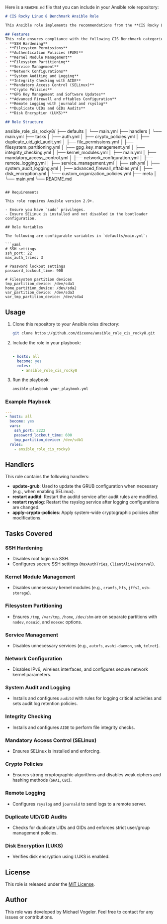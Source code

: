 Here is a `README.md` file that you can include in your Ansible role repository:

```markdown
# CIS Rocky Linux 8 Benchmark Ansible Role

This Ansible role implements the recommendations from the **CIS Rocky Linux 8 Benchmark**, designed to secure Rocky Linux 8 systems. It provides comprehensive coverage of system hardening tasks such as SSH security, file system configurations, kernel module management, service management, network security, auditing, and logging.

## Features
This role ensures compliance with the following CIS Benchmark categories:
- **SSH Hardening**
- **Filesystem Permissions**
- **Authentication Policies (PAM)**
- **Kernel Module Management**
- **Filesystem Partitioning**
- **Service Management**
- **Network Configurations**
- **System Auditing and Logging**
- **Integrity Checking with AIDE**
- **Mandatory Access Control (SELinux)**
- **Crypto Policies**
- **GPG Key Management and Software Updates**
- **Advanced Firewall and nftables Configuration**
- **Remote Logging with journald and rsyslog**
- **Duplicate UIDs and GIDs Audits**
- **Disk Encryption (LUKS)**

## Role Structure

```
ansible_role_cis_rocky8/
├── defaults
│   └── main.yml
├── handlers
│   └── main.yml
├── tasks
│   ├── auth.yml
│   ├── crypto_policies.yml
│   ├── duplicate_uid_gid_audit.yml
│   ├── file_permissions.yml
│   ├── filesystem_partitioning.yml
│   ├── gpg_key_management.yml
│   ├── integrity_checking.yml
│   ├── kernel_modules.yml
│   ├── main.yml
│   ├── mandatory_access_control.yml
│   ├── network_configuration.yml
│   ├── remote_logging.yml
│   ├── service_management.yml
│   ├── ssh.yml
│   ├── system_audit_logging.yml
│   ├── advanced_firewall_nftables.yml
│   ├── disk_encryption.yml
│   └── custom_organization_policies.yml
├── meta
│   └── main.yml
└── README.md
```

## Requirements

This role requires Ansible version 2.9+.

- Ensure you have `sudo` privileges.
- Ensure SELinux is installed and not disabled in the bootloader configuration.

## Role Variables

The following are configurable variables in `defaults/main.yml`:

```yaml
# SSH settings
ssh_port: 22
max_auth_tries: 3

# Password lockout settings
password_lockout_time: 900

# Filesystem partition devices
tmp_partition_device: /dev/sda1
home_partition_device: /dev/sda2
var_partition_device: /dev/sda3
var_tmp_partition_device: /dev/sda4
```

## Usage

1. Clone this repository to your Ansible roles directory:
   ```bash
   git clone https://github.com/diceone/ansible_role_cis_rocky8.git
   ```

2. Include the role in your playbook:
   ```yaml
   ---
   - hosts: all
     become: yes
     roles:
       - ansible_role_cis_rocky8
   ```

3. Run the playbook:
   ```bash
   ansible-playbook your_playbook.yml
   ```

### Example Playbook

```yaml
---
- hosts: all
  become: yes
  vars:
    ssh_port: 2222
    password_lockout_time: 600
    tmp_partition_device: /dev/sdb1
  roles:
    - ansible_role_cis_rocky8
```

## Handlers

This role contains the following handlers:
- **update-grub**: Used to update the GRUB configuration when necessary (e.g., when enabling SELinux).
- **restart auditd**: Restart the auditd service after audit rules are modified.
- **restart rsyslog**: Restart the rsyslog service after logging configurations are changed.
- **apply-crypto-policies**: Apply system-wide cryptographic policies after modifications.

## Tasks Covered

### SSH Hardening
- Disables root login via SSH.
- Configures secure SSH settings (`MaxAuthTries`, `ClientAliveInterval`).
  
### Kernel Module Management
- Disables unnecessary kernel modules (e.g., `cramfs`, `hfs`, `jffs2`, `usb-storage`).

### Filesystem Partitioning
- Ensures `/tmp`, `/var/tmp`, `/home`, `/dev/shm` are on separate partitions with `nodev`, `nosuid`, and `noexec` options.

### Service Management
- Disables unnecessary services (e.g., `autofs`, `avahi-daemon`, `smb`, `telnet`).
  
### Network Configuration
- Disables IPv6, wireless interfaces, and configures secure network kernel parameters.

### System Audit and Logging
- Installs and configures `auditd` with rules for logging critical activities and sets audit log retention policies.
  
### Integrity Checking
- Installs and configures `AIDE` to perform file integrity checks.

### Mandatory Access Control (SELinux)
- Ensures SELinux is installed and enforcing.

### Crypto Policies
- Ensures strong cryptographic algorithms and disables weak ciphers and hashing methods (`SHA1`, `CBC`).

### Remote Logging
- Configures `rsyslog` and `journald` to send logs to a remote server.

### Duplicate UID/GID Audits
- Checks for duplicate UIDs and GIDs and enforces strict user/group management policies.

### Disk Encryption (LUKS)
- Verifies disk encryption using LUKS is enabled.

## License

This role is released under the [MIT License](LICENSE).

## Author

This role was developed by Michael Vogeler. Feel free to contact for any issues or contributions.
```
